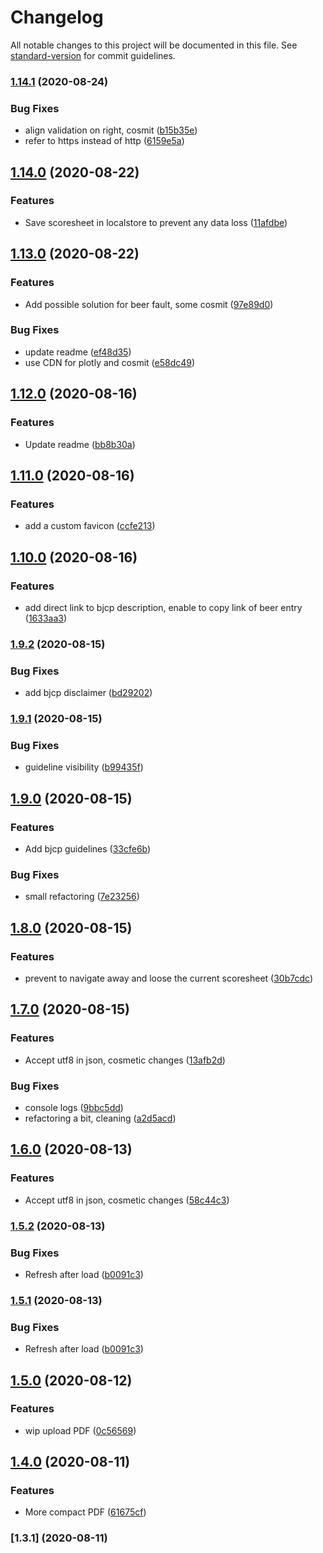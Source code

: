 # Changelog

All notable changes to this project will be documented in this file. See [standard-version](https://github.com/conventional-changelog/standard-version) for commit guidelines.

### [1.14.1](https://github.com/bdelbosc/beer-feedback/compare/v1.14.0...v1.14.1) (2020-08-24)


### Bug Fixes

* align validation on right, cosmit ([b15b35e](https://github.com/bdelbosc/beer-feedback/commit/b15b35eb3b8bc7b97919d69f99344605b7f36cab))
* refer to https instead of http ([6159e5a](https://github.com/bdelbosc/beer-feedback/commit/6159e5ab99e9ab5c8a6bf5f2bc5fd8a166b4c119))

## [1.14.0](https://github.com/bdelbosc/beer-feedback/compare/v1.13.0...v1.14.0) (2020-08-22)


### Features

* Save scoresheet in localstore to prevent any data loss ([11afdbe](https://github.com/bdelbosc/beer-feedback/commit/11afdbe4b378d90065b900302b14393574302080))

## [1.13.0](https://github.com/bdelbosc/beer-feedback/compare/v1.12.0...v1.13.0) (2020-08-22)


### Features

* Add possible solution for beer fault, some cosmit ([97e89d0](https://github.com/bdelbosc/beer-feedback/commit/97e89d00d0c4cff41ea728839045a6685d002301))


### Bug Fixes

* update readme ([ef48d35](https://github.com/bdelbosc/beer-feedback/commit/ef48d35fecdce145cd109eaab1be3cb590b12ab4))
* use CDN for plotly and cosmit ([e58dc49](https://github.com/bdelbosc/beer-feedback/commit/e58dc49da846fe1e118ef353e13998411e750dd9))

## [1.12.0](https://github.com/bdelbosc/beer-feedback/compare/v1.11.0...v1.12.0) (2020-08-16)


### Features

* Update readme ([bb8b30a](https://github.com/bdelbosc/beer-feedback/commit/bb8b30a0e55a2f224992a58d30f0adef2739c22d))

## [1.11.0](https://github.com/bdelbosc/beer-feedback/compare/v1.10.0...v1.11.0) (2020-08-16)


### Features

* add a custom favicon ([ccfe213](https://github.com/bdelbosc/beer-feedback/commit/ccfe2138b0ec9090739eb8e7392ffaac3aa64f63))

## [1.10.0](https://github.com/bdelbosc/beer-feedback/compare/v1.9.2...v1.10.0) (2020-08-16)


### Features

* add direct link to bjcp description, enable to copy link of beer entry ([1633aa3](https://github.com/bdelbosc/beer-feedback/commit/1633aa3b7397646dea9eac8f5aa7657080463b12))

### [1.9.2](https://github.com/bdelbosc/beer-feedback/compare/v1.9.1...v1.9.2) (2020-08-15)


### Bug Fixes

* add bjcp disclaimer ([bd29202](https://github.com/bdelbosc/beer-feedback/commit/bd29202de0b2183281f94a3ad810b7537b8b6ae1))

### [1.9.1](https://github.com/bdelbosc/beer-feedback/compare/v1.9.0...v1.9.1) (2020-08-15)


### Bug Fixes

* guideline visibility ([b99435f](https://github.com/bdelbosc/beer-feedback/commit/b99435f1d068bbf5c3d3b35394c85b94c922f4c6))

## [1.9.0](https://github.com/bdelbosc/beer-feedback/compare/v1.8.0...v1.9.0) (2020-08-15)


### Features

* Add bjcp guidelines ([33cfe6b](https://github.com/bdelbosc/beer-feedback/commit/33cfe6b945ef8dd9230ff3431799c2dbb6223cf4))


### Bug Fixes

* small refactoring ([7e23256](https://github.com/bdelbosc/beer-feedback/commit/7e23256901dd6ac4c95adc27e76c1c1558a7139a))

## [1.8.0](https://github.com/bdelbosc/beer-feedback/compare/v1.7.0...v1.8.0) (2020-08-15)


### Features

* prevent to navigate away and loose the current scoresheet ([30b7cdc](https://github.com/bdelbosc/beer-feedback/commit/30b7cdc5578e0a0ce291747597531ecdd0d6d6be))

## [1.7.0](https://github.com/bdelbosc/beer-feedback/compare/v1.5.2...v1.7.0) (2020-08-15)


### Features

* Accept utf8 in json, cosmetic changes ([13afb2d](https://github.com/bdelbosc/beer-feedback/commit/13afb2d3cb6eef74a8c826ce4c1895ebe855a51d))


### Bug Fixes

* console logs ([9bbc5dd](https://github.com/bdelbosc/beer-feedback/commit/9bbc5dd0b2041f08d0553e566a71bafb76de3e88))
* refactoring a bit, cleaning ([a2d5acd](https://github.com/bdelbosc/beer-feedback/commit/a2d5acd825995ff816d5c5af2af81ac0c8fe635d))

## [1.6.0](https://github.com/bdelbosc/beer-feedback/compare/v1.5.2...v1.6.0) (2020-08-13)


### Features

* Accept utf8 in json, cosmetic changes ([58c44c3](https://github.com/bdelbosc/beer-feedback/commit/58c44c34fae624906c3b37870116f57e63cd4bd5))

### [1.5.2](https://github.com/bdelbosc/beer-feedback/compare/v1.5.0...v1.5.2) (2020-08-13)


### Bug Fixes

* Refresh after load ([b0091c3](https://github.com/bdelbosc/beer-feedback/commit/b0091c3326ddb3d8be3532d347b6071ce80026c8))

### [1.5.1](https://github.com/bdelbosc/beer-feedback/compare/v1.5.0...v1.5.1) (2020-08-13)


### Bug Fixes

* Refresh after load ([b0091c3](https://github.com/bdelbosc/beer-feedback/commit/b0091c3326ddb3d8be3532d347b6071ce80026c8))

## [1.5.0](https://github.com/bdelbosc/beer-feedback/compare/v1.4.0...v1.5.0) (2020-08-12)


### Features

* wip upload PDF ([0c56569](https://github.com/bdelbosc/beer-feedback/commit/0c565691e4e20045aa6837c7e4f910e3cad2d4a8))

## [1.4.0](https://github.com/bdelbosc/beer-feedback/compare/v1.3.1...v1.4.0) (2020-08-11)


### Features

* More compact PDF ([61675cf](https://github.com/bdelbosc/beer-feedback/commit/61675cf4433cf8850ce3bf4846c99a91ef5a5c47))

### [1.3.1] (2020-08-11)
